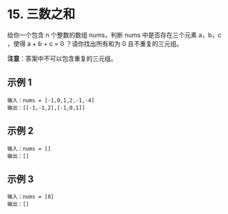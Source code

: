 # 15. 三数之和

给你一个包含 n 个整数的数组 nums，判断 nums 中是否存在三个元素 a，b，c ，使得 a + b + c = 0 ？请你找出所有和为 0 且不重复的三元组。

**注意**：答案中不可以包含重复的三元组。

## 示例 1

```
输入：nums = [-1,0,1,2,-1,-4]
输出：[[-1,-1,2],[-1,0,1]]
```

## 示例 2

```
输入：nums = []
输出：[]
```

## 示例 3

```
输入：nums = [0]
输出：[]
```
